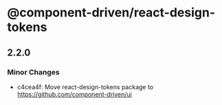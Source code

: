 # @component-driven/react-design-tokens

## 2.2.0
### Minor Changes

- c4cea4f: Move react-design-tokens package to https://github.com/component-driven/ui
